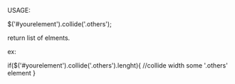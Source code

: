 USAGE:

$('#yourelement').collide('.others');

return list of elments.

ex:

if($('#yourelement').collide('.others').lenght){
    //collide width some '.others' element
}
